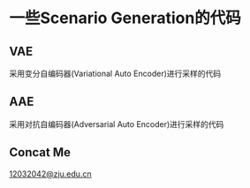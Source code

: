 # 一些Scenario Generation的代码
## VAE  
采用变分自编码器(Variational Auto Encoder)进行采样的代码  
## AAE
采用对抗自编码器(Adversarial Auto Encoder)进行采样的代码
## Concat Me
12032042@zju.edu.cn
